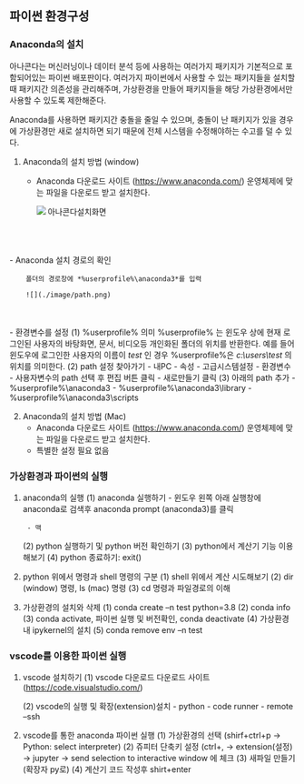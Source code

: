 ## 파이썬 환경구성
<!-- 1-1 -->

### Anaconda의 설치

아나콘다는 머신러닝이나 데이터 분석 등에 사용하는 여러가지 패키지가 기본적으로 포함되어있는 파이썬 배포판이다. 여러가지 파이썬에서 사용할 수 있는 패키지들을 설치할 때 패키지간 의존성을 관리해주며, 가상환경을 만들어 패키지들을 해당 가상환경에서만 사용할 수 있도록 제한해준다. 

Anaconda를 사용하면 패키지간 충돌을 줄일 수 있으며, 충돌이 난 패키지가 있을 경우에 가상환경만 새로 설치하면 되기 때문에 전체 시스템을 수정해야하는 수고를 덜 수 있다.

1. Anaconda의 설치 방법 (window)

    - Anaconda 다운로드 사이트 (https://www.anaconda.com/)
        운영체제에 맞는 파일을 다운로드 받고 설치한다. 
        
        ![](./image/install.png)
        아나콘다설치화면

<br/><br/>        
    - Anaconda 설치 경로의 확인

        폴더의 경로창에 *%userprofile%\anaconda3*를 입력

        ![](./image/path.png)
    
<br/><br/>
    - 환경변수를 설정
        (1) %userprofile% 의미
            %userprofile% 는 윈도우 상에 현재 로그인된 사용자의 바탕화면, 문서, 비디오등 개인화된 폴더의 위치를 반환한다. 예를 들어 윈도우에 로그인한 사용자의 이름이 *test* 인 경우 %userprofile%은 *c:\users\test* 의 위치를 의미한다.
        (2) path 설정 찾아가기
            - 내PC
            - 속성
            - 고급시스템설정
            - 환경변수
            - 사용자변수의 path 선택 후 편집 버튼 클릭
            - 새로만들기 클릭
        (3) 아래의 path 추가
            - %userprofile%\anaconda3
            - %userprofile%\anaconda3\library
            - %userprofile%\anaconda3\scripts


2. Anaconda의 설치 방법 (Mac)
    - Anaconda 다운로드 사이트 (https://www.anaconda.com/)
        운영체제에 맞는 파일을 다운로드 받고 설치한다. 
    - 특별한 설정 필요 없음


    

### 가상환경과 파이썬의 실행

1. anaconda의 실행
    (1) anaconda 실행하기
        - 윈도우
            왼쪽 아래 실행창에 anaconda로 검색후 anaconda prompt (anaconda3)를 클릭



        - 맥

    (2) python 실행하기 및 python 버전 확인하기
    (3) python에서 계산기 기능 이용해보기
    (4) python 종료하기: exit()

2. python 위에서 명령과 shell 명령의 구분 
    (1) shell 위에서 계산 시도해보기
    (2) dir (window) 명령, ls (mac) 명령
    (3) cd 명령과 파일경로의 이해

3. 가상환경의 설치와 삭제
    (1) conda create –n test python=3.8
    (2) conda info 
    (3) conda activate, 파이썬 실행 및 버전확인, conda deactivate
    (4) 가상환경내 ipykernel의 설치
    (5) conda remove env –n test


### vscode를 이용한 파이썬 실행

1. vscode 설치하기
    (1) vscode 다운로드
        다운로드 사이트(https://code.visualstudio.com/) 

    (2) vscode의 실행 및 확장(extension)설치
        - python
        - code runner
        - remote –ssh

2. vscode를 통한 anaconda  파이썬 실행 
    (1) 가상환경의 선택 (shirf+ctrl+p → Python: select interpreter)
    (2) 쥬피터 단축키 설정 (ctrl+, → extension(설정) → jupyter → send selection to interactive window 에 체크
    (3) 새파일 만들기 (확장자 py로)
    (4) 계산기 코드 작성후 shirt+enter
